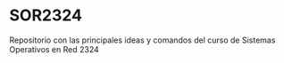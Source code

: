 # SOR2324
Repositorio con las principales ideas y comandos del curso de Sistemas Operativos en Red 2324
